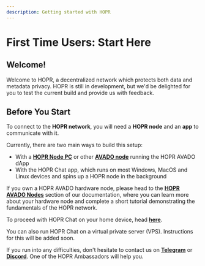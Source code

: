```yaml
---
description: Getting started with HOPR
---
```


# First Time Users: Start Here

## Welcome!

Welcome to HOPR, a decentralized network which protects both data and metadata privacy. HOPR is still in development, but we'd be delighted for you to test the current build and provide us with feedback.

## Before You Start

To connect to the **HOPR network**, you will need a **HOPR node** and an **app** to communicate with it.

Currently, there are two main ways to build this setup:

- With a [**HOPR Node PC**](https://hoprnet.org/node) or other [**AVADO node**](https://ava.do/) running the HOPR AVADO dApp
- With the HOPR Chat app, which runs on most Windows, MacOS and Linux devices and spins up a HOPR node in the background

If you own a HOPR AVADO hardware node, please head to the [**HOPR AVADO Nodes**](../hopr-avado-node-tutorial/setting-up-your-avado-node.md) section of our documentation, where you can learn more about your hardware node and complete a short tutorial demonstrating the fundamentals of the HOPR network.

To proceed with HOPR Chat on your home device, head [**here**](../hopr-chat-tutorial/quickstart.md).

You can also run HOPR Chat on a virtual private server \(VPS\). Instructions for this will be added soon.

If you run into any difficulties, don't hesitate to contact us on [**Telegram**](https://t.me/hoprnet) or [**Discord**](https://discord.com/invite/dEAWC4G). One of the HOPR Ambassadors will help you.
